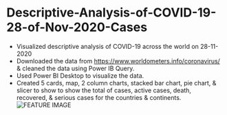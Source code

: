 # Descriptive-Analysis-of-COVID-19-28-of-Nov-2020-Cases

- Visualized descriptive analysis of COVID-19 across the world on 28-11-2020
- Downloaded the data from https://www.worldometers.info/coronavirus/ & cleaned the data using Power IB Query.
- Used Power BI Desktop to visualize the data.
- Created 5 cards, map, 2 column charts, stacked bar chart, pie chart, & slicer to show to show the total of cases, active cases, death, recovered, & serious cases for the
countries & continents.![FEATURE IMAGE](https://user-images.githubusercontent.com/71211875/126683224-8b277b93-df71-4e77-bb9b-27a15283fa7f.GIF)
